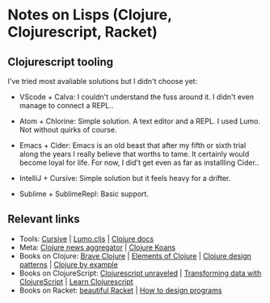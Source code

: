 # Notes on Lisps (Clojure, Clojurescript, Racket)

## Clojurescript tooling

I've tried most avaliable solutions but I didn't choose yet:

- VScode + Calva: I couldn't understand the fuss around it. I didn't even manage to connect a REPL..

- Atom + Chlorine: Simple solution. A text editor and a REPL. I used Lumo. Not without quirks of course.

- Emacs + Cider: Emacs is an old beast that after my fifth or sixth trial along the years I really believe that worths to tame. It certainly would become loyal for life. For now, I did't get even as far as installling Cider..

- IntelliJ + Cursive: Simple solution but it feels heavy for a drifter.

- Sublime + SublimeRepl: Basic support.

## Relevant links

- Tools: [Cursive](https://cursive-ide.com) | [Lumo.cljs](https://github.com/anmonteiro/lumo) | [Clojure docs](https://clojuredocs.org/quickref)
- Meta: [Clojure news aggregator](http://planet.clojure.in) | [Clojure Koans](http://clojurescriptkoans.com/)
- Books on Clojure: [Brave Clojure](https://www.braveclojure.com/) | [Elements of Clojure](https://leanpub.com/elementsofclojure/read_sample) | [Clojure design patterns](http://mishadoff.com/blog/clojure-design-patterns) | [Clojure by example](https://kimh.github.io/clojure-by-example)
- Books on ClojureScript: [Clojurescript unraveled](https://funcool.github.io/clojurescript-unraveled) | [Transforming data with ClojureScript](http://langintro.com/cljsbook) | [Learn Clojurescript](https://www.learn-clojurescript.com/)
- Books on Racket: [beautiful Racket](https://beautifulracket.com) | [How to design programs](https://htdp.org)